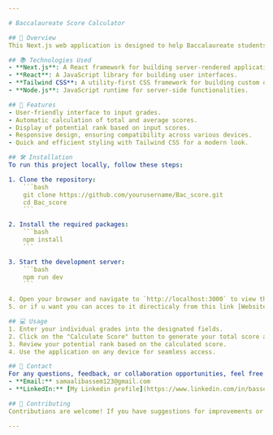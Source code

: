 ```yaml
---

# Baccalaureate Score Calculator

## 👋 Overview
This Next.js web application is designed to help Baccalaureate students in Tunisia calculate their scores based on various input parameters. With a modern and responsive design powered by Tailwind CSS, the platform provides an intuitive interface for users to input their grades and receive their total scores effectively.

## 📚 Technologies Used
- **Next.js**: A React framework for building server-rendered applications.
- **React**: A JavaScript library for building user interfaces.
- **Tailwind CSS**: A utility-first CSS framework for building custom designs.
- **Node.js**: JavaScript runtime for server-side functionalities.

## 🚀 Features
- User-friendly interface to input grades.
- Automatic calculation of total and average scores.
- Display of potential rank based on input scores.
- Responsive design, ensuring compatibility across various devices.
- Quick and efficient styling with Tailwind CSS for a modern look.

## 🛠️ Installation
To run this project locally, follow these steps:

1. Clone the repository:
    ```bash
    git clone https://github.com/yourusername/Bac_score.git
    cd Bac_score
    ```

2. Install the required packages:
    ```bash
    npm install
    ```

3. Start the development server:
    ```bash
    npm run dev
    ```

4. Open your browser and navigate to `http://localhost:3000` to view the application.
5. or if u want you can acces to it directicaly from this link [Website](bac-score.vercel.app)

## 💻 Usage
1. Enter your individual grades into the designated fields.
2. Click on the "Calculate Score" button to generate your total score and average.
3. Review your potential rank based on the calculated score.
4. Use the application on any device for seamless access.

## 📧 Contact
For any questions, feedback, or collaboration opportunities, feel free to reach out:
- **Email:** samaalibassem123@gmail.com
- **LinkedIn:** [My Linkedin profile](https://www.linkedin.com/in/bassem-samaali/)

## 🌟 Contributing
Contributions are welcome! If you have suggestions for improvements or features, please fork the repository and submit a pull request.

---
```

